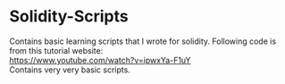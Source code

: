 # Solidity-Scripts
Contains basic learning scripts that I wrote for solidity. Following code is from this tutorial website:<br>
https://www.youtube.com/watch?v=ipwxYa-F1uY<br>
Contains very very basic scripts.
